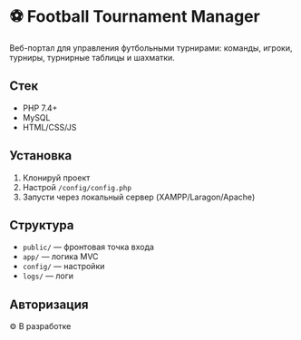 # ⚽ Football Tournament Manager

Веб-портал для управления футбольными турнирами: команды, игроки, турниры, турнирные таблицы и шахматки.

## Стек
- PHP 7.4+
- MySQL
- HTML/CSS/JS

## Установка
1. Клонируй проект
2. Настрой `/config/config.php`
3. Запусти через локальный сервер (XAMPP/Laragon/Apache)

## Структура
- `public/` — фронтовая точка входа
- `app/` — логика MVC
- `config/` — настройки
- `logs/` — логи

## Авторизация
⚙ В разработке
